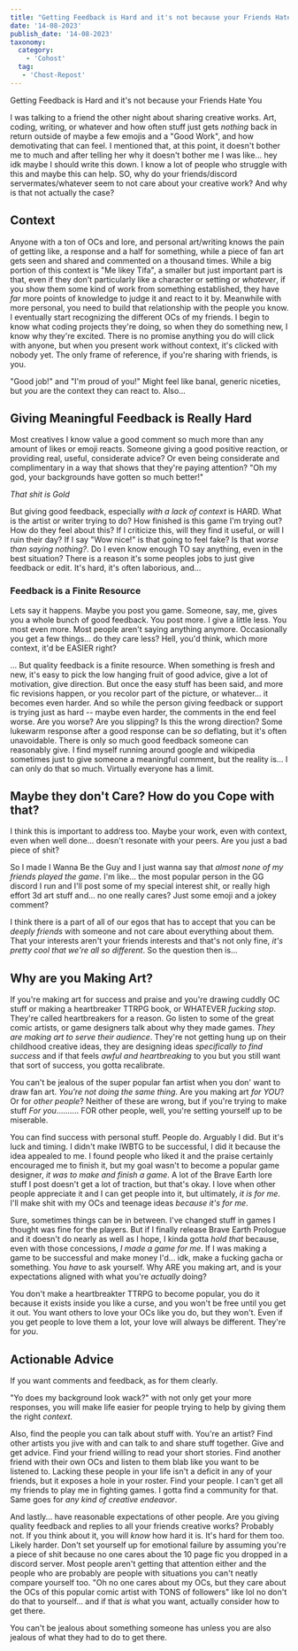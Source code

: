 ```yaml
---
title: "Getting Feedback is Hard and it's not because your Friends Hate You"
date: '14-08-2023'
publish_date: '14-08-2023'
taxonomy:
  category:
    - 'Cohost'
  tag:
   - 'Chost-Repost'
---
```


Getting Feedback is Hard and it's not because your Friends Hate You


I was talking to a friend the other night about sharing creative works. Art, coding, writing, or whatever and how often stuff just gets *nothing* back in return outside of maybe a few emojis and a "Good Work", and how demotivating that can feel. I mentioned that, at this point, it doesn't bother me to much and after telling her why it doesn't bother me I was like... hey idk maybe I should write this down. I know a lot of people who struggle with this and maybe this can help. SO, why do your friends/discord servermates/whatever seem to not care about your creative work? And why is that not actually the case?

## Context

Anyone with a ton of OCs and lore, and personal art/writing knows the pain of getting like, a response and a half for something, while a piece of fan art gets seen and shared and commented on a thousand times. While a big portion of this context is "Me likey Tifa", a smaller but just important part is that, even if they don't particularly like a character or setting or *whatever*, if you show them some kind of work from something established, they have *far* more points of knowledge to judge it and react to it by. Meanwhile with more personal, you need to build that relationship with the people you know. I eventually start recognizing the different OCs of my friends. I begin to know what coding projects they're doing, so when they do something new, I know why they're excited. There is no promise anything you do will click with anyone, but when you present work without context, it's clicked with nobody yet. The only frame of reference, if you're sharing with friends, is you.

"Good job!" and "I'm proud of you!" Might feel like banal, generic niceties, but *you* are the context they can react to. Also...

## Giving Meaningful Feedback is Really Hard

Most creatives I know value a good comment so much more than any amount of likes or emoji reacts. Someone giving a good positive reaction, or providing real, useful, considerate advice? Or even being considerate and complimentary in a way that shows that they're paying attention? "Oh my god, your backgrounds have gotten so much better!"

*That shit is Gold*

But giving good feedback, especially *with a lack of context* is HARD. What is the artist or writer trying to do? How finished is this game I'm trying out? How do they feel about this? If I criticize this, will they find it useful, or will I ruin their day? If I say "Wow nice!" is that going to feel fake? Is that *worse than saying nothing?*. Do I even know enough TO say anything, even in the best situation? There is a reason it's some peoples jobs to just give feedback or edit. It's hard, it's often laborious, and...

### Feedback is a Finite Resource

Lets say it happens. Maybe you post you game. Someone, say, me, gives you a whole bunch of good feedback. You post more. I give a little less. You most even more. Most people aren't saying anything anymore. Occasionally you get a few things... do they care less? Hell, you'd think, which more context, it'd be EASIER right?

... But quality feedback is a finite resource. When something is fresh and new, it's easy to pick the low hanging fruit of good advice, give a lot of motivation, give direction. But once the easy stuff has been said, and more fic revisions happen, or you recolor part of the picture, or whatever... it becomes even harder. And so while the person giving feedback or support is trying just as hard -- maybe even harder, the comments in the end feel worse. Are you worse? Are you slipping? Is this the wrong direction? Some lukewarm response after a good response can be *so* deflating, but it's often unavoidable. There is only so much good feedback someone can reasonably give. I find myself running around google and wikipedia sometimes just to give someone a meaningful comment, but the reality is... I can only do that so much. Virtually everyone has a limit.

## Maybe they don't Care? How do you Cope with that?

I think this is important to address too. Maybe your work, even with context, even when well done... doesn't resonate with your peers. Are you just a bad piece of shit?

So I made I Wanna Be the Guy and I just wanna say that *almost none of my friends played the game*. I'm like... the most popular person in the GG discord I run and I'll post some of my special interest shit, or really high effort 3d art stuff and... no one really cares? Just some emoji and a jokey comment?

I think there is a part of all of our egos that has to accept that you can be *deeply friends* with someone and not care about everything about them. That your interests aren't your friends interests and that's not only fine, *it's pretty cool that we're all so different*. So the question then is...

## Why are you Making Art?

If you're making art for success and praise and you're drawing cuddly OC stuff or making a heartbreaker TTRPG book, or WHATEVER *fucking stop*. They're called heartbreakers for a reason. Go listen to some of the great comic artists, or game designers talk about why they made games. *They are making art to serve their audience*. They're not getting hung up on their childhood creative ideas, they are designing ideas *specifically to find success* and if that feels *awful and heartbreaking* to you but you still want that sort of success, you gotta recalibrate.

You can't be jealous of the super popular fan artist when you don' want to draw fan art. *You're not doing the same thing*. Are you making art *for YOU*? Or for *other people*? Neither of these are wrong, but if you're trying to make stuff *For you*.......... FOR other people, well, you're setting yourself up to be miserable.

You can find success with personal stuff. People do. Arguably I did. But it's luck and timing. I didn't make IWBTG to be successful, I did it because the idea appealed to me. I found people who liked it and the praise certainly encouraged me to finish it, but my goal wasn't to become a popular game designer, *it was to make and finish a game*. A lot of the Brave Earth lore stuff I post doesn't get a lot of traction, but that's okay. I love when other people appreciate it and I can get people into it, but ultimately, *it is for me*. I'll make shit with my OCs and teenage ideas *because it's for me*.

Sure, sometimes things can be in between. I've changed stuff in games I thought was fine for the players. But if I finally release Brave Earth Prologue and it doesn't do nearly as well as I hope, I kinda gotta *hold that* because, even with those concessions, *I made a game for me*. If I was making a game to be successful and make money I'd... idk, make a fucking gacha or something. You *have* to ask yourself. Why ARE you making art, and is your expectations aligned with what you're *actually* doing?

You don't make a heartbreakter TTRPG to become popular, you do it because it exists inside you like a curse, and you won't be free until you get it out. You want others to love your OCs like you do, but they won't. Even if you get people to love them a lot, your love will always be different. They're for *you*.

## Actionable Advice

If you want comments and feedback, as for them clearly.

"Yo does my background look wack?" with not only get your more responses, you will make life easier for people trying to help by giving them the right *context*.

Also, find the people you can talk about stuff with. You're an artist? Find other artists you jive with and can talk to and share stuff together. Give and get advice. Find your friend willing to read your short stories. Find another friend with their own OCs and listen to them blab like you want to be listened to. Lacking these people in your life isn't a deficit in any of your friends, but it exposes a hole in your roster. Find your people. I can't get all my friends to play me in fighting games. I gotta find a community for that. Same goes for *any kind of creative endeavor*.

And lastly... have reasonable expectations of other people. Are you giving quality feedback and replies to all your friends creative works? Probably not. If you think about it, you will *know* how hard it is. It's hard for them too. Likely harder. Don't set yourself up for emotional failure by assuming you're a piece of shit because no one cares about the 10 page fic you dropped in a discord server. Most people aren't getting that attention either and the people who are probably are people with situations you can't neatly compare yourself too. "Oh no one cares about my OCs, but they care about the OCs of this popular comic artist with TONS of followers" like lol no don't do that to yourself... and if that *is* what you want, actually consider how to get there.

You can't be jealous about something someone has unless you are also jealous of what they had to do to get there.
